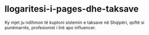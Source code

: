 # llogaritesi-i-pages-dhe-taksave
Ky mjet ju ndihmon të kuptoni sistemin e taksave në Shqipëri, qoftë si punëmarrës, profesionist i lirë apo influencer.
